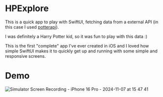 # HPExplore

This is a quick app to play with SwiftUI, fetching data from a external API (in this case I used [potterapi](https://github.com/fedeperin/potterapi)). 

I was definitely a Harry Potter kid, so it was fun to play with this data :)

This is the first "complete" app I've ever created in iOS and I loved how simple SwiftUI makes it to quickly get up and running with some simple and responsive screens.


# Demo
![Simulator Screen Recording - iPhone 16 Pro - 2024-11-07 at 15 47 41](https://github.com/user-attachments/assets/b136d70d-fdb3-4e4b-b977-8a19235aa52a)
